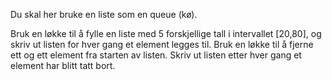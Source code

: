 Du skal her bruke en liste som en queue (kø).

Bruk en løkke til å fylle en liste med 5 forskjellige tall i intervallet [20,80], og skriv ut listen for hver gang et element legges til.
Bruk en løkke til å fjerne ett og ett element fra starten av listen. Skriv ut listen etter hver gang et element har blitt tatt bort.
